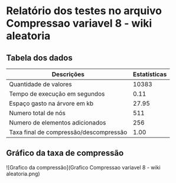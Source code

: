 
# Relatório dos testes no arquivo Compressao variavel 8 - wiki aleatoria
    
## Tabela dos dados
    
| Descrições | Estatísticas |
| --- | --- |
| Quantidade de valores | 10383 |
| Tempo de execução em segundos | 0.11 |
| Espaço gasto na árvore em kb | 27.95 |
| Numero total de nós | 511 |
| Numero de elementos adicionados | 256 |
| Taxa final de compressão/descompressão | 1.00 |

    
## Gráfico da taxa de compressão
    
![Grafico da compressão](Grafico Compressao variavel 8 - wiki aleatoria.png)

    